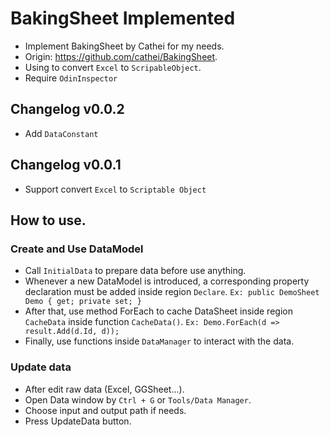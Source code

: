 # BakingSheet Implemented
- Implement BakingSheet by Cathei for my needs.
- Origin: https://github.com/cathei/BakingSheet.
- Using to convert `Excel` to `ScripableObject`.
- Require `OdinInspector`

## Changelog v0.0.2
- Add `DataConstant`
## Changelog v0.0.1
- Support convert `Excel` to `Scriptable Object`

## How to use.
### Create and Use DataModel
- Call `InitialData` to prepare data before use anything.
- Whenever a new DataModel is introduced, a corresponding property declaration must be added inside region `Declare`. `Ex: public DemoSheet Demo { get; private set; }`
- After that, use method ForEach to cache DataSheet inside region `CacheData` inside function `CacheData()`. `Ex: Demo.ForEach(d => result.Add(d.Id, d));`
- Finally, use functions inside `DataManager` to interact with the data.

### Update data
- After edit raw data (Excel, GGSheet...).
- Open Data window by `Ctrl + G` or `Tools/Data Manager`.
- Choose input and output path if needs.
- Press UpdateData button.